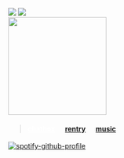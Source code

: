 ![](https://komarev.com/ghpvc/?username=massofthefermentingdregs&style=flat-square&color=000000&label=visitors)  ![](https://i.postimg.cc/MH2X6J9s/4d0cb6e7.gif) <br>
<img src="https://68.media.tumblr.com/b8c8a99992e2e2253835d1b7c1404076/tumblr_o3lhieXlsK1ustgzfo1_500.gif" width="200"/>  
 <blockquote>
 <h4> <a href="https://neospring.org/@soul/" style="color: white;">chatbox</a>⠀⠀<a href="https://rentry.co/lee">rentry</a>⠀⠀<a href="https://www.last.fm/user/zygothe">music</a> </h4>
 </blockquote>
<div id="header" align="left">
 
[![spotify-github-profile](https://spotify-github-profile.kittinanx.com/api/view?uid=elgjykck3q0llbegql1o5o61u&cover_image=true&theme=natemoo-re&show_offline=false&background_color=191515&interchange=false&bar_color=ffc528&bar_color_cover=false)](https://github.com/kittinan/spotify-github-profile)
